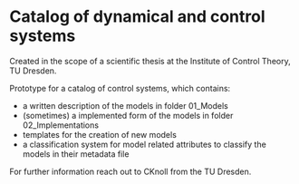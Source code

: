 # Catalog of dynamical and control systems

Created in the scope of a scientific thesis at the Institute of Control Theory, TU Dresden.

Prototype for a catalog of control systems, which contains:
- a written description of the models in folder 01_Models
- (sometimes) a implemented form of the models in folder 02_Implementations
- templates for the creation of new models
- a classification system for model related attributes to classify the models in their metadata file

For further information reach out to CKnoll from the TU Dresden.
